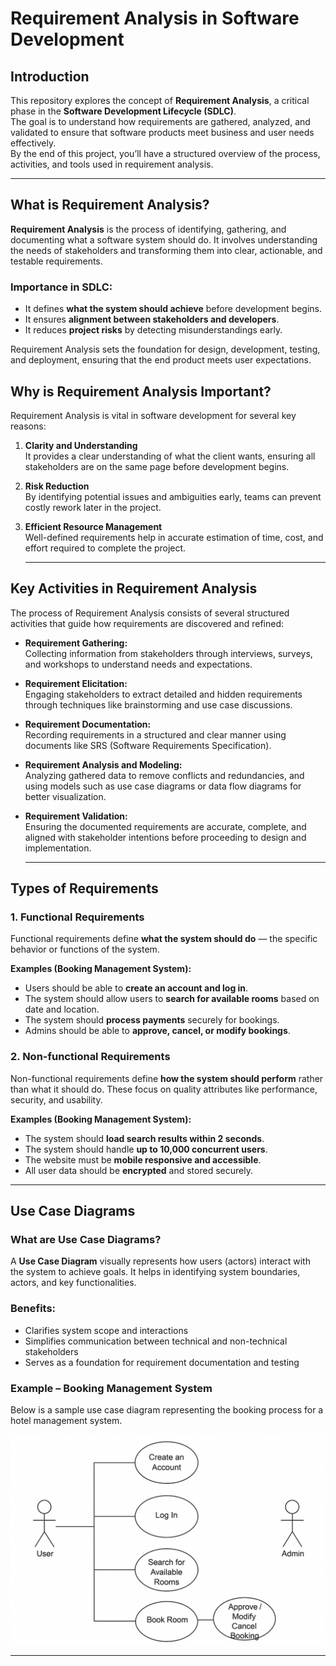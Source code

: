 # Requirement Analysis in Software Development

## Introduction  

This repository explores the concept of **Requirement Analysis**, a critical phase in the **Software Development Lifecycle (SDLC)**.  
The goal is to understand how requirements are gathered, analyzed, and validated to ensure that software products meet business and user needs effectively.  
By the end of this project, you’ll have a structured overview of the process, activities, and tools used in requirement analysis.

---

## What is Requirement Analysis?  

**Requirement Analysis** is the process of identifying, gathering, and documenting what a software system should do. It involves understanding the needs of stakeholders and transforming them into clear, actionable, and testable requirements.  

### Importance in SDLC:

- It defines **what the system should achieve** before development begins.  
- It ensures **alignment between stakeholders and developers**.  
- It reduces **project risks** by detecting misunderstandings early.  

Requirement Analysis sets the foundation for design, development, testing, and deployment, ensuring that the end product meets user expectations.

## Why is Requirement Analysis Important?  

Requirement Analysis is vital in software development for several key reasons:

1. **Clarity and Understanding**  
   It provides a clear understanding of what the client wants, ensuring all stakeholders are on the same page before development begins.

2. **Risk Reduction**  
   By identifying potential issues and ambiguities early, teams can prevent costly rework later in the project.

3. **Efficient Resource Management**  
   Well-defined requirements help in accurate estimation of time, cost, and effort required to complete the project.

   ---

## Key Activities in Requirement Analysis  

The process of Requirement Analysis consists of several structured activities that guide how requirements are discovered and refined:

- **Requirement Gathering:**  
  Collecting information from stakeholders through interviews, surveys, and workshops to understand needs and expectations.  

- **Requirement Elicitation:**  
  Engaging stakeholders to extract detailed and hidden requirements through techniques like brainstorming and use case discussions.  

- **Requirement Documentation:**  
  Recording requirements in a structured and clear manner using documents like SRS (Software Requirements Specification).  

- **Requirement Analysis and Modeling:**  
  Analyzing gathered data to remove conflicts and redundancies, and using models such as use case diagrams or data flow diagrams for better visualization.  

- **Requirement Validation:**  
  Ensuring the documented requirements are accurate, complete, and aligned with stakeholder intentions before proceeding to design and implementation.

  ---

## Types of Requirements  

### 1. Functional Requirements  

Functional requirements define **what the system should do** — the specific behavior or functions of the system.  

**Examples (Booking Management System):**  

- Users should be able to **create an account and log in**.  
- The system should allow users to **search for available rooms** based on date and location.  
- The system should **process payments** securely for bookings.  
- Admins should be able to **approve, cancel, or modify bookings**.  

### 2. Non-functional Requirements  

Non-functional requirements define **how the system should perform** rather than what it should do. These focus on quality attributes like performance, security, and usability.  

**Examples (Booking Management System):**  
- The system should **load search results within 2 seconds**.  
- The system should handle **up to 10,000 concurrent users**.  
- The website must be **mobile responsive and accessible**.  
- All user data should be **encrypted** and stored securely.

---

## Use Case Diagrams  

### What are Use Case Diagrams?  
A **Use Case Diagram** visually represents how users (actors) interact with the system to achieve goals. It helps in identifying system boundaries, actors, and key functionalities.  

### Benefits:  
- Clarifies system scope and interactions  
- Simplifies communication between technical and non-technical stakeholders  
- Serves as a foundation for requirement documentation and testing  

### Example – Booking Management System  
Below is a sample use case diagram representing the booking process for a hotel management system.  

![Booking Management System Use Case Diagram](/alx-booking-uc.png)

---
